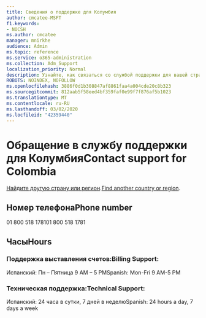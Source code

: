 ```yaml
---
title: Сведения о поддержке для Колумбия
author: cmcatee-MSFT
f1.keywords:
- NOCSH
ms.author: cmcatee
manager: mnirkhe
audience: Admin
ms.topic: reference
ms.service: o365-administration
ms.collection: Adm_Support
localization_priority: Normal
description: Узнайте, как связаться со службой поддержки для вашей страны или региона.
ROBOTS: NOINDEX, NOFOLLOW
ms.openlocfilehash: 3886f0d1b308847af8861faa4a004cde20c8b323
ms.sourcegitcommit: 812aab5f58eed4bf359faf0e99f7f876af5b1023
ms.translationtype: MT
ms.contentlocale: ru-RU
ms.lasthandoff: 03/02/2020
ms.locfileid: "42359440"
---
```

# <a name="contact-support-for-colombia"></a><span data-ttu-id="6c672-103">Обращение в службу поддержки для Колумбия</span><span class="sxs-lookup"><span data-stu-id="6c672-103">Contact support for Colombia</span></span>

<span data-ttu-id="6c672-104">[Найдите другую страну или регион](../contact-support-for-business-products.md).</span><span class="sxs-lookup"><span data-stu-id="6c672-104">[Find another country or region](../contact-support-for-business-products.md).</span></span>

## <a name="phone-number"></a><span data-ttu-id="6c672-105">Номер телефона</span><span class="sxs-lookup"><span data-stu-id="6c672-105">Phone number</span></span>
<span data-ttu-id="6c672-106">01 800 518 1781</span><span class="sxs-lookup"><span data-stu-id="6c672-106">01 800 518 1781</span></span>

## <a name="hours"></a><span data-ttu-id="6c672-107">Часы</span><span class="sxs-lookup"><span data-stu-id="6c672-107">Hours</span></span>
### <a name="billing-support"></a><span data-ttu-id="6c672-108">Поддержка выставления счетов:</span><span class="sxs-lookup"><span data-stu-id="6c672-108">Billing Support:</span></span>

<span data-ttu-id="6c672-109">Испанский: Пн – Пятница 9 AM – 5 PM</span><span class="sxs-lookup"><span data-stu-id="6c672-109">Spanish: Mon-Fri 9 AM-5 PM</span></span>

### <a name="technical-support"></a><span data-ttu-id="6c672-110">Техническая поддержка:</span><span class="sxs-lookup"><span data-stu-id="6c672-110">Technical Support:</span></span>

<span data-ttu-id="6c672-111">Испанский: 24 часа в сутки, 7 дней в неделю</span><span class="sxs-lookup"><span data-stu-id="6c672-111">Spanish: 24 hours a day, 7 days a week</span></span>
